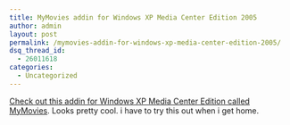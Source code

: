 ```yaml
---
title: MyMovies addin for Windows XP Media Center Edition 2005
author: admin
layout: post
permalink: /mymovies-addin-for-windows-xp-media-center-edition-2005/
dsq_thread_id:
  - 26011618
categories:
  - Uncategorized
---
```

[Check out this addin for Windows XP Media Center Edition called MyMovies][1]. Looks pretty cool. i have to try this out when i get home.

 [1]: http://www.binnerup.dk/mce/mymovies.htm